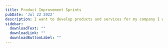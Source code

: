 ```yaml
---
title: Product Improvement Sprints
pubDate: 'Jul 22 2022'
description: I want to develop products and services for my company I want to develop products and services for my company
sidebar:
  downloadText: ""
  downloadLink: ""
  downloadButtonLabel: ""
---
```


